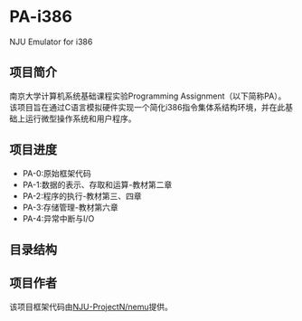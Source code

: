 # PA-i386
NJU Emulator for i386

## 项目简介
南京大学计算机系统基础课程实验Programming Assignment（以下简称PA）。
该项目旨在通过C语言模拟硬件实现一个简化i386指令集体系结构环境，并在此基础上运行微型操作系统和用户程序。

## 项目进度
- PA-0:原始框架代码
- PA-1:数据的表示、存取和运算-教材第二章
- PA-2:程序的执行-教材第三、四章
- PA-3:存储管理-教材第六章
- PA-4:异常中断与I/O
  
## 目录结构

## 项目作者
该项目框架代码由[NJU-ProjectN/nemu](https://github.com/NJU-ProjectN/nemu)提供。